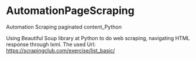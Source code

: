 # AutomationPageScraping
Automation Scraping paginated content_Python

Using Beautiful Soup library at Python to do web scraping, navigating HTML response through lxml.
The used Url: https://scrapingclub.com/exercise/list_basic/
